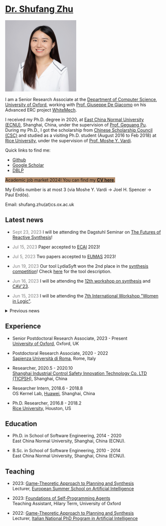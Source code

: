 # [Dr. Shufang Zhu](images/shufang.jpg) 
<img src="docs/assets/shufang.jpg" alt="Shufang" width="230" height="230">

I am a Senior Research Associate at the [Department of Computer Science](https://www.cs.ox.ac.uk/), [University of Oxford](https://www.ox.ac.uk/), working with [Prof. Giuseppe De Giacomo](http://www.diag.uniroma1.it//degiacom/) on his Advanced ERC project [WhiteMech](https://whitemech.github.io/).

I received my Ph.D. degree in 2020, at [East China Normal University (ECNU)](http://english.ecnu.edu.cn/), Shanghai, China, under the supervision of [Prof. Geguang Pu](https://faculty.ecnu.edu.cn/_s43/pgg_en/main.psp). 
During my Ph.D., I got the scholarship from [Chinese Scholarship Council (CSC)](https://www.chinesescholarshipcouncil.com/) and studied as a visiting Ph.D. student (August 2016 to Feb 2018) at [Rice University](https://www.rice.edu/), under the supervision of [Prof. Moshe Y. Vardi](https://www.cs.rice.edu/~vardi/).

Quick links to find me:  

* [Github](https://github.com/Shufang-Zhu/)
* [Google Scholar](https://scholar.google.com/citations?user=nkOKc3MAAAAJ&hl=en)  
* [DBLP](https://dblp.org/pid/141/7718-1.html)

<span style="background-color:#B58E6D">Academic job market 2024! You can find my [**CV here**](application/ShufangZhu_cv.pdf).</span>

My Erdős number is at most 3 (via Moshe Y. Vardi -> Joel H. Spencer -> Paul Erdős).

Email: shufang.zhu(at)cs.ox.ac.uk


## Latest news
* <span style="color:grey">Sept 23, 2023</span> I will be attending the Dagstuhl Seminar on [The Futures of Reactive Synthesis](https://www.dagstuhl.de/en/seminars/seminar-calendar/seminar-details/23391)!

* <span style="color:grey">Jul 15, 2023</span> Paper accepted to [ECAI](https://ecai2023.eu/) 2023!

* <span style="color:grey">Jul 5, 2023</span> Two papers accepted to [EUMAS](https://vadimmalvone.github.io/eumas2023/) 2023!

* <span style="color:grey">Jun 19, 2023</span> Our tool LydiaSyft won the 2nd place in the [synthesis competition](http://www.syntcomp.org/syntcomp-2023-results/)! Check [here](publications/LydiaSyft.pdf) for the tool description.

* <span style="color:grey">Jun 16, 2023</span> I will be attending the [12th workshop on synthesis](https://homepage.cs.uiowa.edu/~ajreynol/SYNT2023/) and [CAV'23](http://www.i-cav.org/2023/workshops/). 

* <span style="color:grey">Jun 15, 2023</span> I will be attending the [7th International Workshop "Women in Logic"](https://sites.google.com/view/wil2023/). 

<details>
  <summary>Previous news</summary>

  * <span style="color:grey">Mar 2, 2023</span> Course on [Game-Theoretic Approach to Planning and Synthesis](https://essai.si/game-theoretic-approach-to-planning-and-synthesis/) accepted at [ESSAI’23]((https://essai.si/)).

</details>







## Experience
* Senior Postdoctoral Research Associate, 2023 - Present  
[University of Oxford](https://www.cs.ox.ac.uk/), Oxford, UK

* Postdoctoral Research Associate, 2020 - 2022  
[Sapienza Università di Roma](http://www.diag.uniroma1.it/), Rome, Italy

* Researcher, 2020.5 - 2020.10  
[Shanghai Industrial Control Safety Innovation Technology Co. LTD (TICPSH)](https://www.ticpsh.com/en/about/intro.html), Shanghai, China

* Researcher Intern, 2018.6 - 2018.8  
OS Kernel Lab, [Huawei](https://www.huawei.com/en/), Shanghai, China

* Ph.D. Researcher, 2016.8 - 2018.2  
[Rice University](https://csweb.rice.edu/), Houston, US

## Education
* Ph.D. in School of Software Engineering, 2014 - 2020  
East China Normal University, Shanghai, China (ECNU).

* B.Sc. in School of Software Engineering, 2010 - 2014  
East China Normal University, Shanghai, China (ECNU).

## Teaching
* 2023: [Game-Theoretic Approach to Planning and Synthesis](https://essai.si/game-theoretic-approach-to-planning-and-synthesis/)  
Lecturer, [European Summer School on Artificial Intelligence](https://essai.si/)

* 2023: [Foundations of Self-Programming Agents](https://www.cs.ox.ac.uk/teaching/courses/2022-2023/foundagent/)  
  Teaching Assistant, Hilary Term, University of Oxford

* 2022: [Game-Theoretic Approach to Planning and Synthesis](https://whitemech.github.io/courses)  
Lecturer, [Italian National PhD Program in Artificial Intelligence](https://www.phd-ai.it/en/359-2/)


